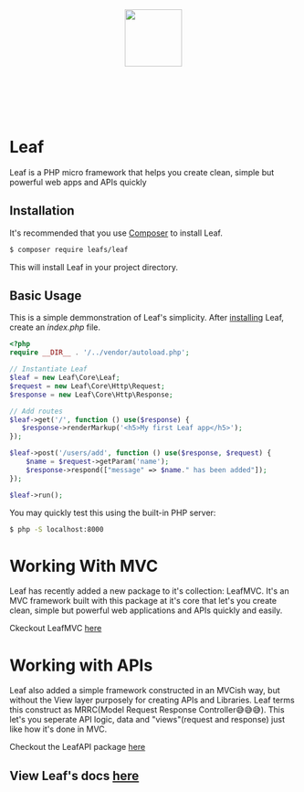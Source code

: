 <p align="center">
    <br><br>
    <img src="https://leaf-docs.netlify.com/images/logo.png" height="100"/>
    <br><br><br><br><br><br>
</p>

# Leaf
Leaf is a PHP micro framework that helps you create clean, simple but powerful web apps and APIs quickly

## Installation

It's recommended that you use [Composer](https://getcomposer.org/) to install Leaf.

```bash
$ composer require leafs/leaf
```

This will install Leaf in your project directory.

## Basic Usage
This is a simple demmonstration of Leaf's simplicity.
After [installing](#installation) Leaf, create an _index.php_ file.

```php
<?php
require __DIR__ . '/../vendor/autoload.php';

// Instantiate Leaf
$leaf = new Leaf\Core\Leaf;
$request = new Leaf\Core\Http\Request;
$response = new Leaf\Core\Http\Response;

// Add routes
$leaf->get('/', function () use($response) {
   $response->renderMarkup('<h5>My first Leaf app</h5>');
});

$leaf->post('/users/add', function () use($response, $request) {
    $name = $request->getParam('name');
    $response->respond(["message" => $name." has been added"]);
});

$leaf->run();
```

You may quickly test this using the built-in PHP server:
```bash
$ php -S localhost:8000
```

# Working With MVC
Leaf has recently added a new package to it's collection: LeafMVC.
It's an MVC framework built with this package at it's core that let's you create clean, simple but powerful web applications and APIs quickly and easily.


Ckeckout LeafMVC [here](https://github.com/leafsphp/leafMVC)


# Working with APIs
Leaf also added a simple framework constructed in an MVCish way, but without the View layer purposely for creating APIs and Libraries. Leaf terms this construct as MRRC(Model Request Response Controller😅😅😅). This let's you seperate API logic, data and "views"(request and response) just like how it's done in MVC. 


Checkout the LeafAPI package [here](https://github.com/leafsphp/leafAPI)


## View Leaf's docs [here](https://leaf-docs.netlify.com/v1.3.0)
